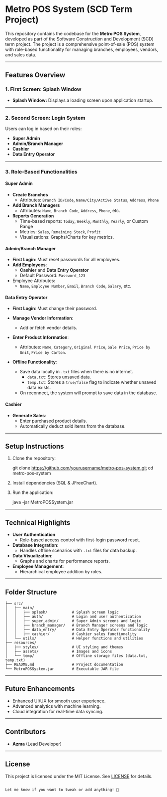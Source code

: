 # Metro POS System (SCD Term Project)

This repository contains the codebase for the **Metro POS System**, developed as part of the Software Construction and Development (SCD) term project. The project is a comprehensive point-of-sale (POS) system with role-based functionality for managing branches, employees, vendors, and sales data.

---

## Features Overview

### 1. First Screen: Splash Window
- **Splash Window:** Displays a loading screen upon application startup.

---

### 2. Second Screen: Login System
Users can log in based on their roles:
- **Super Admin**
- **Admin/Branch Manager**
- **Cashier**
- **Data Entry Operator**

---

### 3. Role-Based Functionalities

#### **Super Admin**
- **Create Branches**
  - Attributes: `Branch ID/Code`, `Name/City/Active Status`, `Address`, `Phone`
- **Add Branch Managers**
  - Attributes: `Name`, `Branch Code`, `Address`, `Phone`, etc.
- **Reports Generation**
  - Time-based reports: `Today`, `Weekly`, `Monthly`, `Yearly`, or Custom Range
  - Metrics: `Sales`, `Remaining Stock`, `Profit`
  - Visualizations: Graphs/Charts for key metrics.

#### **Admin/Branch Manager**
- **First Login**: Must reset passwords for all employees.
- **Add Employees**:
  - **Cashier** and **Data Entry Operator**
  - Default Password: `Password_123`
- Employee Attributes:
  - `Name`, `Employee Number`, `Email`, `Branch Code`, `Salary`, etc.

#### **Data Entry Operator**
- **First Login**: Must change their password.
- **Manage Vendor Information**:
  - Add or fetch vendor details.
- **Enter Product Information**:
  - Attributes: `Name`, `Category`, `Original Price`, `Sale Price`, `Price by Unit`, `Price by Carton`.

- **Offline Functionality**:
  - Save data locally in `.txt` files when there is no internet.
    - `data.txt`: Stores unsaved data.
    - `temp.txt`: Stores a `true/false` flag to indicate whether unsaved data exists.
  - On reconnect, the system will prompt to save data in the database.

#### **Cashier**
- **Generate Sales**:
  - Enter purchased product details.
  - Automatically deduct sold items from the database.

---

## Setup Instructions

1. Clone the repository:

   git clone https://github.com/yourusername/metro-pos-system.git
   cd metro-pos-system
   
2. Install dependencies (SQL & JFreeChart).
3. Run the application:
   
   java -jar MetroPOSSystem.jar

---

## Technical Highlights

- **User Authentication**:
  - Role-based access control with first-login password reset.
- **Database Integration**:
  - Handles offline scenarios with `.txt` files for data backup.
- **Data Visualization**:
  - Graphs and charts for performance reports.
- **Employee Management**:
  - Hierarchical employee addition by roles.

---

## Folder Structure

```
├── src/
│   ├── main/
│   │   ├── splash/           # Splash screen logic
│   │   ├── auth/             # Login and user authentication
│   │   ├── super_admin/      # Super Admin screens and logic
│   │   ├── branch_manager/   # Branch Manager screens and logic
│   │   ├── data_entry/       # Data Entry Operator functionality
│   │   ├── cashier/          # Cashier sales functionality
│   └── utils/                # Helper functions and utilities
├── resources/
│   ├── styles/               # UI styling and themes
│   ├── assets/               # Images and icons
│   └── temp/                 # Offline storage files (data.txt, temp.txt)
├── README.md                 # Project documentation
└── MetroPOSSystem.jar        # Executable JAR file
```

---

## Future Enhancements
- Enhanced UI/UX for smooth user experience.
- Advanced analytics with machine learning.
- Cloud integration for real-time data syncing.

---

## Contributors
- **Azma** (Lead Developer)

---

## License
This project is licensed under the MIT License. See [LICENSE](LICENSE) for details.
```

Let me know if you want to tweak or add anything! 🚀
